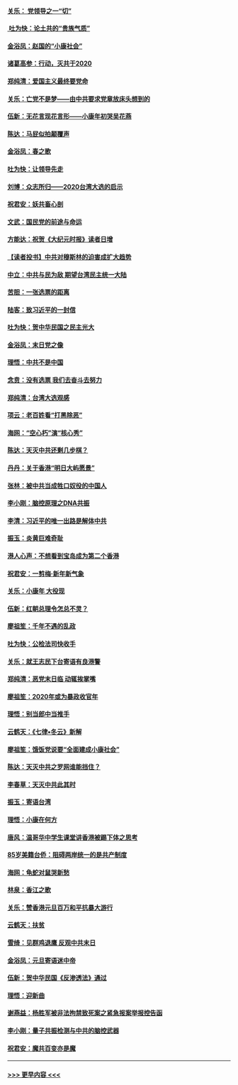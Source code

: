 #### [关乐： 党领导之一“切”](../pages/nsc993/n11804505.md?t=01200633) 
#### [ 吐为快：论土共的“贵族气质”](../pages/nsc993/n11804490.md?t=01200633) 
#### [金浴凤：赵国的“小康社会”](../pages/nsc993/n11804452.md?t=01200633) 
#### [诸葛高参：行动，灭共于2020](../pages/nsc993/n11804120.md?t=01200633) 
#### [郑纯清：爱国主义最终要党命](../pages/nsc993/n11802197.md?t=01200633) 
#### [关乐：亡党不是梦——由中共要求党章放床头想到的](../pages/nsc993/n11802156.md?t=01200633) 
#### [伍新：无花言现花言形——小康年初哭吴花燕](../pages/nsc993/n11800044.md?t=01200633) 
#### [陈达：马屁似拍颠覆声](../pages/nsc993/n11800010.md?t=01200633) 
#### [金浴凤：春之歌](../pages/nsc993/n11797687.md?t=01200633) 
#### [吐为快：让领导先走](../pages/nsc993/n11797512.md?t=01200633) 
#### [刘博：众志所归——2020台湾大选的启示](../pages/nsc993/n11796878.md?t=01200633) 
#### [祝君安：妖共畜心剖](../pages/nsc993/n11794273.md?t=01200633) 
#### [文武：国民党的前途与命运](../pages/nsc993/n11794198.md?t=01200633) 
#### [方能达：祝贺《大纪元时报》读者日增](../pages/nsc993/n11793807.md?t=01200633) 
#### [【读者投书】中共对穆斯林的迫害成扩大趋势](../pages/nsc993/n11791371.md?t=01200633) 
#### [中立：中共与民为敌 期望台湾民主统一大陆](../pages/nsc993/n11790392.md?t=01200633) 
#### [苦胆：一张选票的距离](../pages/nsc993/n11788914.md?t=01200633) 
#### [陆客：致习近平的一封信](../pages/nsc993/n11788867.md?t=01200633) 
#### [吐为快：贺中华民国之民主光大](../pages/nsc993/n11788618.md?t=01200633) 
#### [金浴凤：末日党之像](../pages/nsc993/n11787475.md?t=01200633) 
#### [理悟：中共不是中国](../pages/nsc993/n11787463.md?t=01200633) 
#### [念贲：没有选票  我们去奋斗去努力](../pages/nsc993/n11787398.md?t=01200633) 
#### [郑纯清：台湾大选观感](../pages/nsc993/n11786210.md?t=01200633) 
#### [项云：老百姓看“打黑除恶”](../pages/nsc993/n11785398.md?t=01200633) 
#### [海网：“空心朽”演“核心秀”](../pages/nsc993/n11783874.md?t=01200633) 
#### [陈达：天灭中共还剩几步棋？](../pages/nsc993/n11783719.md?t=01200633) 
#### [丹丹：关于香港“明日大屿愿景”](../pages/nsc993/n11783273.md?t=01200633) 
#### [张林：被中共当成牲口奴役的中国人](../pages/nsc993/n11782397.md?t=01200633) 
#### [李小刚：脑控原理之DNA共振](../pages/nsc993/n11780962.md?t=01200633) 
#### [李清：习近平的唯一出路是解体中共](../pages/nsc993/n11780866.md?t=01200633) 
#### [振玉：炎黄巨难奇耻](../pages/nsc993/n11779632.md?t=01200633) 
#### [港人心声：不想看到宝岛成为第二个香港](../pages/nsc993/n11778817.md?t=01200633) 
#### [祝君安：一剪梅‧新年新气象](../pages/nsc993/n11776340.md?t=01200633) 
#### [关乐：小康年 大役现](../pages/nsc993/n11774213.md?t=01200633) 
#### [伍新：红朝总理令怎总不灵？](../pages/nsc993/n11770813.md?t=01200633) 
#### [廖祖笙：千年不遇的乱政](../pages/nsc993/n11770373.md?t=01200633) 
#### [吐为快：公检法司快收手](../pages/nsc993/n11770359.md?t=01200633) 
#### [关乐：就王志民下台寄语有良港警](../pages/nsc993/n11769903.md?t=01200633) 
#### [郑纯清：恶党末日临 动辄挨掌嘴](../pages/nsc993/n11769356.md?t=01200633) 
#### [廖祖笙：2020年或为暴政收官年](../pages/nsc993/n11768216.md?t=01200633) 
#### [理悟：别当郎中当推手](../pages/nsc993/n11768243.md?t=01200633) 
#### [云鹤天：《七律▪冬云》新解](../pages/nsc993/n11768204.md?t=01200633) 
#### [廖祖笙：饿饭党说要“全面建成小康社会”](../pages/nsc993/n11767482.md?t=01200633) 
#### [陈达：天灭中共之罗网谁能挡住？](../pages/nsc993/n11767465.md?t=01200633) 
#### [李春草：天灭中共此其时](../pages/nsc993/n11767452.md?t=01200633) 
#### [振玉：寄语台湾](../pages/nsc993/n11767432.md?t=01200633) 
#### [理悟：小康在何方](../pages/nsc993/n11767394.md?t=01200633) 
#### [唐风：温哥华中学生课堂讲香港被踢下体之思考](../pages/nsc993/n11766848.md?t=01200633) 
#### [85岁美籍台侨：阻碍两岸统一的是共产制度](../pages/nsc993/n11765043.md?t=01200633) 
#### [海网：龟蛇对鼠哭新愁](../pages/nsc993/n11764895.md?t=01200633) 
#### [林泉：香江之歌](../pages/nsc993/n11764415.md?t=01200633) 
#### [关乐：赞香港元旦百万和平抗暴大游行](../pages/nsc993/n11764382.md?t=01200633) 
#### [云鹤天：扶贫](../pages/nsc993/n11764245.md?t=01200633) 
#### [雪绮：见群鸡退鹰  反观中共末日](../pages/nsc993/n11762112.md?t=01200633) 
#### [金浴凤：元旦寄语迷中帝](../pages/nsc993/n11761788.md?t=01200633) 
#### [伍新：贺中华民国《反渗透法》通过](../pages/nsc993/n11761994.md?t=01200633) 
#### [理悟：迎新曲](../pages/nsc993/n11761152.md?t=01200633) 
#### [谢燕益：杨胜军被非法拘禁致死案之紧急报案举报控告函](../pages/nsc993/n11756134.md?t=01200633) 
#### [李小刚：量子共振检测与中共的脑控武器](../pages/nsc993/n11754518.md?t=01200633) 
#### [祝君安：魔共百变亦是魔](../pages/nsc993/n11754469.md?t=01200633) 

----
#### [ >>> 更早内容 <<< ](../indexes/nsc993-earlier.md)
